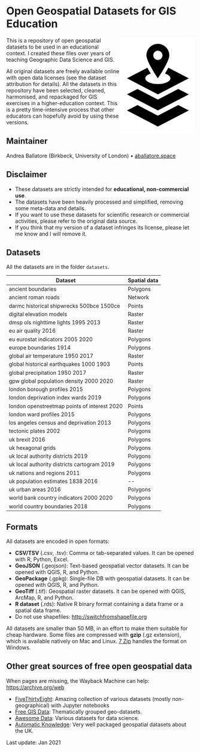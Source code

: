 # Open Geospatial Datasets for GIS Education

<img src="img/gis_data.png" width=200 align="right" />

This is a repository of open geospatial datasets to be used in an educational context.
I created these files over years of teaching Geographic Data Science and GIS.

All original datasets are freely available online with open data licenses (see the dataset attribution for details).
All the datasets in this repository have been selected, cleaned, harmonised, and repackaged for GIS exercises in a higher-education context.
This is a pretty time-intensive process that other educators can hopefully avoid by using these versions.

## Maintainer

Andrea Ballatore (Birkbeck, University of London) &bull; [aballatore.space](https://aballatore.space)

## Disclaimer

- These datasets are strictly intended for **educational, non-commercial use**.
- The datasets have been heavily processed and simplified, removing some meta-data and details.
- If you want to use these datasets for scientific research or commercial activities, please refer to the original data source.
- If you think that my version of a dataset infringes its license, please let me know and I will remove it.

## Datasets

All the datasets are in the folder `datasets`.

| Dataset                                      | Spatial data |
|----------------------------------------------|--------------|
| ancient boundaries                           | Polygons     |
| ancient roman roads                          | Network      |
| darmc historical shipwrecks 500bce 1500ce    | Points       |
| digital elevation models                     | Raster       |
| dmsp ols nighttime lights 1995 2013          | Raster       |
| eu air quality 2016                          | Raster       |
| eu eurostat indicators 2005 2020             | Polygons     |
| europe boundaries 1914                       | Polygons     |
| global air temperature 1950 2017             | Raster       |
| global historical earthquakes 1000 1903      | Points       |
| global precipitation 1950 2017               | Raster       |
| gpw global population density 2000 2020      | Raster       |
| london borough profiles 2015                 | Polygons     |
| london deprivation index wards 2019          | Polygons     |
| london openstreetmap points of interest 2020 | Points       |
| london ward profiles 2015                    | Polygons     |
| los angeles census and deprivation 2013      | Polygons     |
| tectonic plates 2002                         | Polygons     |
| uk brexit 2016                               | Polygons     |
| uk hexagonal grids                           | Polygons     |
| uk local authority districts 2019            | Polygons     |
| uk local authority districts cartogram 2019  | Polygons     |
| uk nations and regions 2011                  | Polygons     |
| uk population estimates 1838 2016            | --           |
| uk urban areas 2016                          | Polygons     |
| world bank country indicators 2000 2020      | Polygons     |
| world country boundaries 2018                | Polygons     |

## Formats

All datasets are encoded in open formats:

* __CSV/TSV__ (.csv, .tsv): Comma or tab-separated values. It can be opened with R, Python, Excel.
* __GeoJSON__ (.geojson): Text-based geospatial vector datasets. It can be opened with QGIS, R, and Python.
* __GeoPackage__ (.gpkg): Single-file DB with geospatial datasets. It can be opened with QGIS, R, and Python.
* __GeoTiff__ (.tif): Geospatial raster datasets. It can be opened with QGIS, ArcMap, R, and Python.
* __R dataset__ (.rds): Native R binary format containing a data frame or a spatial data frame.
* Do not use shapefiles: http://switchfromshapefile.org

All datasets are smaller than 50 MB, in an effort to make them suitable for cheap hardware. 
Some files are compressed with **gzip** (.gz extension), which is available natively on Mac and Linux. 
[7 Zip](https://www.7-zip.org) handles the format on Windows.

## Other great sources of free open geospatial data

When pages are missing, the Wayback Machine can help: https://archive.org/web

* [FiveThirtyEight](https://github.com/fivethirtyeight/data): Amazing collection of various datasets (mostly non-geographical) with Jupyter notebooks
* [Free GIS Data](https://freegisdata.rtwilson.com): Thematically grouped geo-datasets.
* [Awesome Data](https://github.com/awesomedata/awesome-public-datasets): Various datasets for data science.
* [Automatic Knowledge](https://automaticknowledge.co.uk/resources): Very well packaged geospatial datasets about the UK.

Last update: Jan 2021